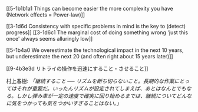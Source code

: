 [[5-1b1b1a1 Things can become easier the more complexity you have (Network effects = Power-law)]]

[[3-1d6d Consistency with specific problems in mind is the key to (detect) progress]]
[[3-1d6c1 The marginal cost of doing something wrong 'just this once' always seems alluringly low]]

[[5-1b4a0 We overestimate the technological impact in the next 10 years, but underestimate the next 20 (and often right about 15 years later)]]

[[9-4b3e3d リトライの操作を迅速にすること・させること]]

村上春樹:
	*「継続すること ── リズムを断ち切らないこと。長期的な作業にとってはそれが重要だ。いったんリズムが設定されてしまえば、あとはなんとでもなる。しかし弾み車が一定の速度で確実に回り始めるまでは、継続についてどんなに気をつかっても気をつかいすぎることはない。」*